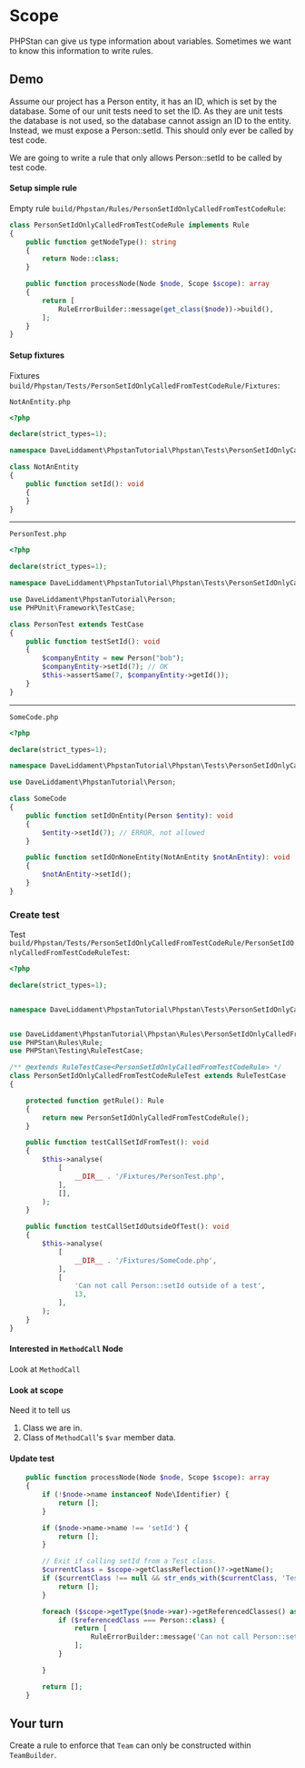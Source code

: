 # Scope

PHPStan can give us type information about variables. Sometimes we want to know this information to write rules.


## Demo

Assume our project has a Person entity, it has an ID, which is set by the database. 
Some of our unit tests need to set the ID. As they are unit tests the database is not used, so the database cannot assign an ID to the entity.
Instead, we must expose a Person::setId. This should only ever be called by test code. 

We are going to write a rule that only allows Person::setId to be called by test code.

#### Setup simple rule

Empty rule `build/Phpstan/Rules/PersonSetIdOnlyCalledFromTestCodeRule`:

```php
class PersonSetIdOnlyCalledFromTestCodeRule implements Rule
{
    public function getNodeType(): string
    {
        return Node::class;
    }

    public function processNode(Node $node, Scope $scope): array
    {
        return [
            RuleErrorBuilder::message(get_class($node))->build(),
        ];
    }
}
```

#### Setup fixtures

Fixtures `build/Phpstan/Tests/PersonSetIdOnlyCalledFromTestCodeRule/Fixtures`:


`NotAnEntity.php`
```php
<?php

declare(strict_types=1);

namespace DaveLiddament\PhpstanTutorial\Phpstan\Tests\PersonSetIdOnlyCalledFromTestCodeRule\Fixtures;

class NotAnEntity
{
    public function setId(): void
    {
    }
}
```
---

`PersonTest.php`

```php
<?php

declare(strict_types=1);

namespace DaveLiddament\PhpstanTutorial\Phpstan\Tests\PersonSetIdOnlyCalledFromTestCodeRule\Fixtures;

use DaveLiddament\PhpstanTutorial\Person;
use PHPUnit\Framework\TestCase;

class PersonTest extends TestCase
{
    public function testSetId(): void
    {
        $companyEntity = new Person("bob");
        $companyEntity->setId(7); // OK
        $this->assertSame(7, $companyEntity->getId());
    }
}
```

---

`SomeCode.php`

```php
<?php

declare(strict_types=1);

namespace DaveLiddament\PhpstanTutorial\Phpstan\Tests\PersonSetIdOnlyCalledFromTestCodeRule\Fixtures;

use DaveLiddament\PhpstanTutorial\Person;

class SomeCode
{
    public function setIdOnEntity(Person $entity): void
    {
        $entity->setId(7); // ERROR, not allowed
    }

    public function setIdOnNoneEntity(NotAnEntity $notAnEntity): void
    {
        $notAnEntity->setId();
    }
}
```


### Create test

Test `build/Phpstan/Tests/PersonSetIdOnlyCalledFromTestCodeRule/PersonSetIdOnlyCalledFromTestCodeRuleTest`:

```php
<?php

declare(strict_types=1);


namespace DaveLiddament\PhpstanTutorial\Phpstan\Tests\PersonSetIdOnlyCalledFromTestCodeRule;


use DaveLiddament\PhpstanTutorial\Phpstan\Rules\PersonSetIdOnlyCalledFromTestCodeRule;
use PHPStan\Rules\Rule;
use PHPStan\Testing\RuleTestCase;

/** @extends RuleTestCase<PersonSetIdOnlyCalledFromTestCodeRule> */
class PersonSetIdOnlyCalledFromTestCodeRuleTest extends RuleTestCase
{

    protected function getRule(): Rule
    {
        return new PersonSetIdOnlyCalledFromTestCodeRule();
    }

    public function testCallSetIdFromTest(): void
    {
        $this->analyse(
            [
                __DIR__ . '/Fixtures/PersonTest.php',
            ],
            [],
        );
    }

    public function testCallSetIdOutsideOfTest(): void
    {
        $this->analyse(
            [
                __DIR__ . '/Fixtures/SomeCode.php',
            ],
            [
                'Can not call Person::setId outside of a test',
                13,
            ],
        );
    }
}
```

#### Interested in `MethodCall` Node

Look at `MethodCall`


#### Look at scope

Need it to tell us

1. Class we are in.
2. Class of `MethodCall`'s `$var` member data.


#### Update test

```php
    public function processNode(Node $node, Scope $scope): array
    {
        if (!$node->name instanceof Node\Identifier) {
            return [];
        }

        if ($node->name->name !== 'setId') {
            return [];
        }

        // Exit if calling setId from a Test class.
        $currentClass = $scope->getClassReflection()?->getName();
        if ($currentClass !== null && str_ends_with($currentClass, 'Test')) {
            return [];
        }

        foreach ($scope->getType($node->var)->getReferencedClasses() as $referencedClass) {
            if ($referencedClass === Person::class) {
                return [
                    RuleErrorBuilder::message('Can not call Person::setId outside of a test')->build(),
                ];
            }

        }

        return [];
    }
```

## Your turn

Create a rule to enforce that `Team` can only be constructed within `TeamBuilder`.

